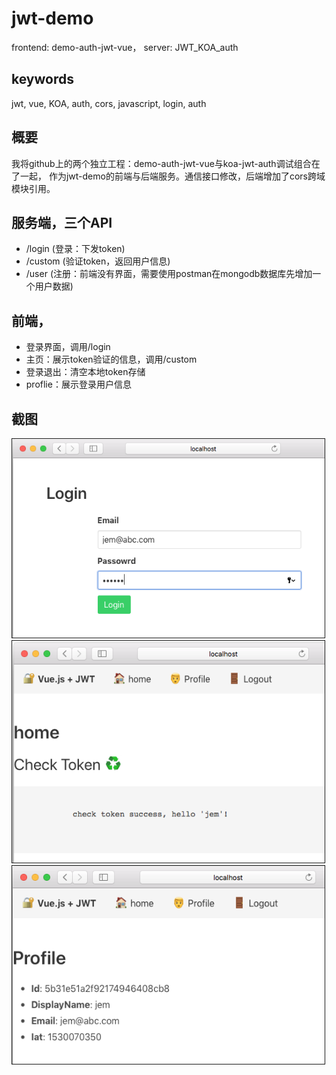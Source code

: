 # jwt-demo
frontend:  demo-auth-jwt-vue， server: JWT_KOA_auth

## keywords
jwt, vue, KOA, auth, cors, javascript, login, auth

## 概要
我将github上的两个独立工程：demo-auth-jwt-vue与koa-jwt-auth调试组合在了一起，
作为jwt-demo的前端与后端服务。通信接口修改，后端增加了cors跨域模块引用。

## 服务端，三个API
- /login (登录：下发token)
- /custom (验证token，返回用户信息)
- /user (注册：前端没有界面，需要使用postman在mongodb数据库先增加一个用户数据)

## 前端，
- 登录界面，调用/login
- 主页：展示token验证的信息，调用/custom
- 登录退出：清空本地token存储
- proflie：展示登录用户信息

## 截图

<img src="images/login.png" alt="GitHub" title="login" width="500" border="1px"/>
<img src="images/home.png" alt="GitHub" title="home" width="500"  border="1px"/>
<img src="images/profile.png" alt="GitHub" title="profile" width="500"  border="1px"/>
